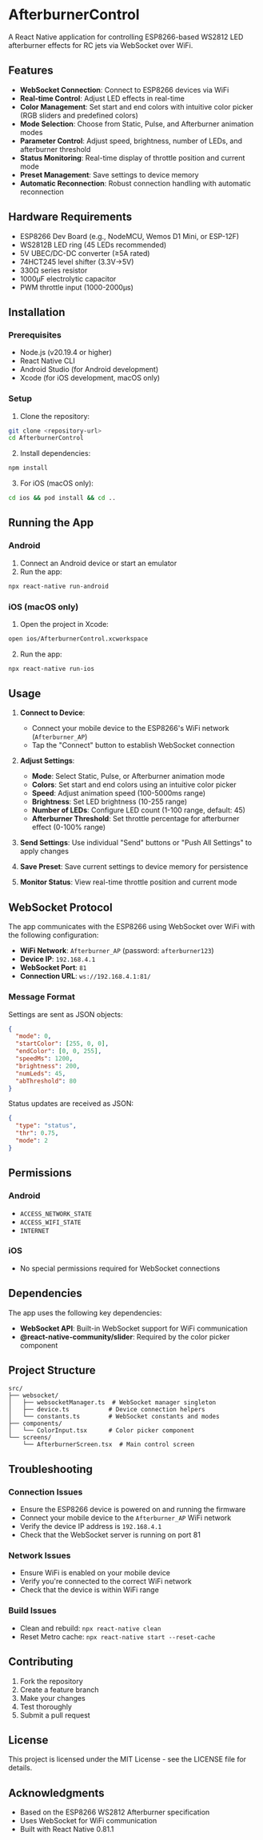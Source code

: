 # AfterburnerControl

A React Native application for controlling ESP8266-based WS2812 LED afterburner effects for RC jets via WebSocket over WiFi.

## Features

- **WebSocket Connection**: Connect to ESP8266 devices via WiFi
- **Real-time Control**: Adjust LED effects in real-time
- **Color Management**: Set start and end colors with intuitive color picker (RGB sliders and predefined colors)
- **Mode Selection**: Choose from Static, Pulse, and Afterburner animation modes
- **Parameter Control**: Adjust speed, brightness, number of LEDs, and afterburner threshold
- **Status Monitoring**: Real-time display of throttle position and current mode
- **Preset Management**: Save settings to device memory
- **Automatic Reconnection**: Robust connection handling with automatic reconnection

## Hardware Requirements

- ESP8266 Dev Board (e.g., NodeMCU, Wemos D1 Mini, or ESP-12F)
- WS2812B LED ring (45 LEDs recommended)
- 5V UBEC/DC-DC converter (≥5A rated)
- 74HCT245 level shifter (3.3V→5V)
- 330Ω series resistor
- 1000µF electrolytic capacitor
- PWM throttle input (1000-2000µs)

## Installation

### Prerequisites

- Node.js (v20.19.4 or higher)
- React Native CLI
- Android Studio (for Android development)
- Xcode (for iOS development, macOS only)

### Setup

1. Clone the repository:

```bash
git clone <repository-url>
cd AfterburnerControl
```

2. Install dependencies:

```bash
npm install
```

3. For iOS (macOS only):

```bash
cd ios && pod install && cd ..
```

## Running the App

### Android

1. Connect an Android device or start an emulator
2. Run the app:

```bash
npx react-native run-android
```

### iOS (macOS only)

1. Open the project in Xcode:

```bash
open ios/AfterburnerControl.xcworkspace
```

2. Run the app:

```bash
npx react-native run-ios
```

## Usage

1. **Connect to Device**:

   - Connect your mobile device to the ESP8266's WiFi network (`Afterburner_AP`)
   - Tap the "Connect" button to establish WebSocket connection

2. **Adjust Settings**:

   - **Mode**: Select Static, Pulse, or Afterburner animation mode
   - **Colors**: Set start and end colors using an intuitive color picker
   - **Speed**: Adjust animation speed (100-5000ms range)
   - **Brightness**: Set LED brightness (10-255 range)
   - **Number of LEDs**: Configure LED count (1-100 range, default: 45)
   - **Afterburner Threshold**: Set throttle percentage for afterburner effect (0-100% range)

3. **Send Settings**: Use individual "Send" buttons or "Push All Settings" to apply changes

4. **Save Preset**: Save current settings to device memory for persistence

5. **Monitor Status**: View real-time throttle position and current mode

## WebSocket Protocol

The app communicates with the ESP8266 using WebSocket over WiFi with the following configuration:

- **WiFi Network**: `Afterburner_AP` (password: `afterburner123`)
- **Device IP**: `192.168.4.1`
- **WebSocket Port**: `81`
- **Connection URL**: `ws://192.168.4.1:81/`

### Message Format

Settings are sent as JSON objects:

```json
{
  "mode": 0,
  "startColor": [255, 0, 0],
  "endColor": [0, 0, 255],
  "speedMs": 1200,
  "brightness": 200,
  "numLeds": 45,
  "abThreshold": 80
}
```

Status updates are received as JSON:

```json
{
  "type": "status",
  "thr": 0.75,
  "mode": 2
}
```

## Permissions

### Android

- `ACCESS_NETWORK_STATE`
- `ACCESS_WIFI_STATE`
- `INTERNET`

### iOS

- No special permissions required for WebSocket connections

## Dependencies

The app uses the following key dependencies:

- **WebSocket API**: Built-in WebSocket support for WiFi communication
- **@react-native-community/slider**: Required by the color picker component

## Project Structure

```
src/
├── websocket/
│   ├── websocketManager.ts  # WebSocket manager singleton
│   ├── device.ts           # Device connection helpers
│   └── constants.ts        # WebSocket constants and modes
├── components/
│   └── ColorInput.tsx      # Color picker component
└── screens/
    └── AfterburnerScreen.tsx  # Main control screen
```

## Troubleshooting

### Connection Issues

- Ensure the ESP8266 device is powered on and running the firmware
- Connect your mobile device to the `Afterburner_AP` WiFi network
- Verify the device IP address is `192.168.4.1`
- Check that the WebSocket server is running on port 81

### Network Issues

- Ensure WiFi is enabled on your mobile device
- Verify you're connected to the correct WiFi network
- Check that the device is within WiFi range

### Build Issues

- Clean and rebuild: `npx react-native clean`
- Reset Metro cache: `npx react-native start --reset-cache`

## Contributing

1. Fork the repository
2. Create a feature branch
3. Make your changes
4. Test thoroughly
5. Submit a pull request

## License

This project is licensed under the MIT License - see the LICENSE file for details.

## Acknowledgments

- Based on the ESP8266 WS2812 Afterburner specification
- Uses WebSocket for WiFi communication
- Built with React Native 0.81.1
